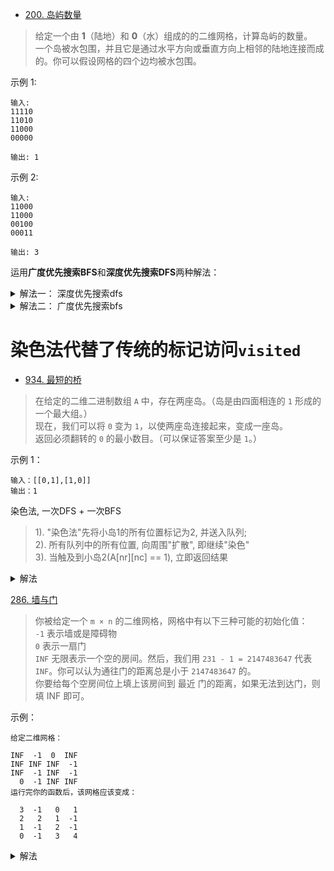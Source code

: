 - [200. 岛屿数量](https://leetcode-cn.com/problems/number-of-islands/)
> 给定一个由 **1**（陆地）和 **0**（水）组成的的二维网格，计算岛屿的数量。    
一个岛被水包围，并且它是通过水平方向或垂直方向上相邻的陆地连接而成的。你可以假设网格的四个边均被水包围。  

示例 1:
```shell
输入:
11110
11010
11000
00000

输出: 1
```     
示例 2:
```shell
输入:
11000
11000
00100
00011

输出: 3
```
运用**广度优先搜索BFS**和**深度优先搜索DFS**两种解法：
<details>
    <summary>解法一： 深度优先搜索dfs</summary>
    
```python3
class Solution:
    def numIslands(self, grid: List[List[str]]) -> int:
        if not grid or not grid[0]: return 0
        m, n = len(grid), len(grid[0])
        visted = [[False for _ in range(n)] for _ in range(m)]
        count = 0
        for i in range(m):
            for j in range(n):
                if grid[i][j] == '1' and not visted[i][j]:
                    count += 1
                    self.__dfs(grid, i, j, m, n, visted)
        return count
    
    def __dfs(self, grid, i, j, m, n, visted):
        visted[i][j] = True
        for nr, nc in ((i + 1, j), (i - 1, j), (i, j + 1), (i, j - 1)):
            if 0 <= nr < m and 0 <= nc < n and not visted[nr][nc] and grid[nr][nc] == '1':
                self.__dfs(grid, nr, nc, m, n, visted)
```
</details>


<details>
    <summary>解法二： 广度优先搜索bfs</summary>
    
```python3                
class Solution:
    def numIslands(self, grid: List[List[str]]) -> int:
        if not grid or not grid[0]: return 0
        m, n = len(grid), len(grid[0])
        visted = [[False for _ in range(n)] for _ in range(m)]
        deque = collections.deque()
        count = 0
        for i in range(m):
            for j in range(n):
                if grid[i][j] == '1' and not visted[i][j]:
                    count += 1
                    self.__bfs(grid, i, j, m, n, visted, deque)
        return count
    
    def __bfs(self, grid, i, j, m, n, visted, deque):
        visted[i][j] = True
        deque.append((i, j))
        while deque:
            ci, cj = deque.popleft()
            for nr, nc in self.__neighbour(ci, cj, m, n, grid, visted):
                deque.append((nr, nc))
                visted[nr][nc] = True
    
    def __neighbour(self, i, j, m, n, grid, visted):
        for nr, nc in ((i + 1, j), (i - 1, j), (i, j + 1), (i, j - 1)):
            if 0 <= nr < m and 0 <= nc < n and grid[nr][nc] == '1' and not visted[nr][nc]:
                yield nr, nc
```
</details>


# **染色法**代替了传统的标记访问`visited`
- [934. 最短的桥](https://leetcode-cn.com/problems/shortest-bridge/)
> 在给定的二维二进制数组 `A` 中，存在两座岛。（岛是由四面相连的 `1` 形成的一个最大组。）          
现在，我们可以将 `0` 变为 `1`，以使两座岛连接起来，变成一座岛。            
返回必须翻转的 `0` 的最小数目。（可以保证答案至少是 `1`。）      

示例 1：
```
输入：[[0,1],[1,0]]
输出：1
```

染色法, 一次DFS + 一次BFS
>1). "染色法"先将小岛1的所有位置标记为2, 并送入队列;        
2). 所有队列中的所有位置, 向周围"扩散", 即继续"染色"            
3). 当触及到小岛2(A[nr][nc] == 1), 立即返回结果     

<details>
    <summary>解法</summary>
    
```python
class Solution:
    def shortestBridge(self, A: List[List[int]]) -> int:
        rows, cols = len(A), len(A[0])
        island1 = collections.deque()
        collected = False
        # 将小岛1的所有位置加入到队列island1中
        for r in range(rows):
            if any(A[r]):
                c = A[r].index(1)
                # dfs深度遍历搜索所有小岛1的位置
                self._dfs(r, c, A, island1)
                break
        while island1:
            r, c = island1.popleft()
            for nr, nc in ((r + 1, c), (r - 1, c), (r, c + 1), (r, c - 1)):
                if 0 <= nr < rows and 0 <= nc < cols:
                    # 触及到了小岛2, 返回结果
                    if A[nr][nc] == 1:
                        return A[r][c] - 2
                    # 只触及到了岛之间的水,继续'染色'
                    elif A[nr][nc] == 0:
                        A[nr][nc] = A[r][c] + 1
                        island1.append((nr, nc))
        return A[r][c] - 2
    
    def _dfs(self, r, c, A, island1):
        # 染色法: 将本来的'1'染成'2', 省去了传统的visited空间
        A[r][c] += 1
        island1.append((r, c))
        for nr, nc in ((r + 1, c), (r - 1, c), (r, c + 1), (r, c - 1)):
            if 0 <= nr < len(A) and 0 <= nc < len(A[0]) and A[nr][nc] == 1:
                self._dfs(nr, nc, A, island1)
```
</details>

[286. 墙与门](https://leetcode-cn.com/problems/walls-and-gates/)
> 你被给定一个 `m × n` 的二维网格，网格中有以下三种可能的初始化值：         
`-1` 表示墙或是障碍物           
`0` 表示一扇门           
`INF` 无限表示一个空的房间。然后，我们用 `231 - 1 = 2147483647` 代表 `INF`。你可以认为通往门的距离总是小于 `2147483647` 的。         
你要给每个空房间位上填上该房间到 最近 门的距离，如果无法到达门，则填 INF 即可。         

示例：
```shell
给定二维网格：

INF  -1  0  INF
INF INF INF  -1
INF  -1 INF  -1
  0  -1 INF INF
运行完你的函数后，该网格应该变成：

  3  -1   0   1
  2   2   1  -1
  1  -1   2  -1
  0  -1   3   4
```

<details>
    <summary>解法</summary>
    
```python
class Solution:
    def wallsAndGates(self, rooms: List[List[int]]) -> None:
        """
        Do not return anything, modify rooms in-place instead.
        """
        if not rooms or not rooms[0]: return rooms
        INF = 2147483647
        queue = collections.deque()
        rows, cols = len(rooms), len(rooms[0])
        # 第一步: 收集门 0
        for r, row in enumerate(rooms):
            for c, val in enumerate(row):
                if val == 0: queue.append((r, c))
        
        def neibours(r, c):
            for nr, nc in ((r, c + 1), (r , c - 1), (r + 1, c), (r - 1, c)):
                if 0 <= nr < rows and 0 <= nc < cols:
                    yield nr, nc
        
        while queue:
            # 围绕"门"进行染色
            r, c = queue.popleft()
            for nr, nc in neibours(r, c):
                if rooms[nr][nc] == INF:
                    rooms[nr][nc] = rooms[r][c] + 1
                    queue.append((nr, nc))
        
        return rooms
```
</details>
